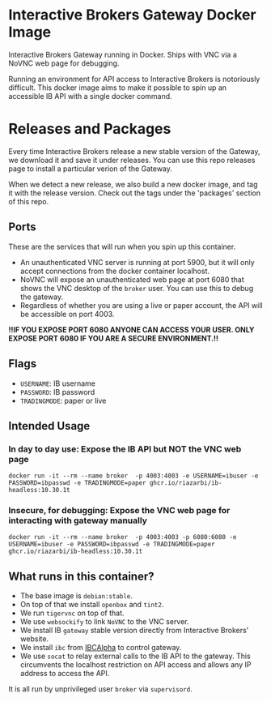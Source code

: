 # Interactive Brokers Gateway Docker Image

Interactive Brokers Gateway running in Docker. Ships with VNC via a NoVNC web page for debugging. 

Running an environment for API access to Interactive Brokers is notoriously difficult. This docker image aims to make it possible to spin up an accessible IB API with a single docker command.

# Releases and Packages

Every time Interactive Brokers release a new stable version of the Gateway, we download it and save it under releases. You can use this repo releases page to install a particular verion of the Gateway. 

When we detect a new release, we also build a new docker image, and tag it with the release version. Check out the tags under the 'packages' section of this repo.

## Ports

These are the services that will run when you spin up this container.

- An unauthenticated VNC server is running at port 5900, but it will only accept connections from the docker container localhost.
- NoVNC will expose an unauthenticated web page at port 6080 that shows the VNC desktop of the `broker` user. You can use this to debug the gateway.
- Regardless of whether you are using a live or paper account, the API will be accessible on port 4003.

**!!IF YOU EXPOSE PORT 6080 ANYONE CAN ACCESS YOUR USER. ONLY EXPOSE PORT 6080 IF YOU ARE A SECURE ENVIRONMENT.!!**

## Flags

- `USERNAME`: IB username
- `PASSWORD`: IB password
- `TRADINGMODE`: paper or live


## Intended Usage

### In day to day use: Expose the IB API but NOT the VNC web page

```
docker run -it --rm --name broker  -p 4003:4003 -e USERNAME=ibuser -e PASSWORD=ibpasswd -e TRADINGMODE=paper ghcr.io/riazarbi/ib-headless:10.30.1t
```

### Insecure, for debugging: Expose the VNC web page for interacting with gateway manually

```
docker run -it --rm --name broker  -p 4003:4003 -p 6080:6080 -e USERNAME=ibuser -e PASSWORD=ibpasswd -e TRADINGMODE=paper ghcr.io/riazarbi/ib-headless:10.30.1t
```


## What runs in this container?

- The base image is `debian:stable`.
- On top of that we install `openbox` and `tint2`. 
- We run `tigervnc` on top of that.
- We use `websockify` to link `NoVNC` to the VNC server.
- We install IB `gateway` stable version directly from Interactive Brokers' website.
- We install `ibc` from [IBCAlpha](https://github.com/IbcAlpha/IBC) to control gateway.
- We use `socat` to relay external calls to the IB API to the gateway. This circumvents the localhost restriction on API access and allows any IP address to access the API.

It is all run by unprivileged user `broker`  via `supervisord`. 
